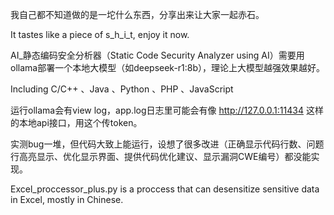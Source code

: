 我自己都不知道做的是一坨什么东西，分享出来让大家一起赤石。

It tastes like a piece of s_h_i_t, enjoy it now.

AI_静态编码安全分析器（Static Code Security Analyzer using AI）需要用ollama部署一个本地大模型（如deepseek-r1:8b），理论上大模型越强效果越好。

Including C/C++ 、Java 、Python 、PHP 、JavaScript

运行ollama会有view log，app.log日志里可能会有像 http://127.0.0.1:11434 这样的本地api接口，用这个传token。

实测bug一堆，但代码大致上能运行，设想了很多改进（正确显示代码行数、问题行高亮显示、优化显示界面、提供代码优化建议、显示漏洞CWE编号）都没能实现。

Excel_proccessor_plus.py is a proccess that can desensitize sensitive data in Excel, mostly in Chinese.
